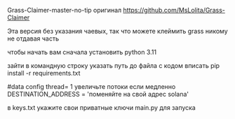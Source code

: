Grass-Claimer-master-no-tip
оригинал https://github.com/MsLolita/Grass-Claimer

Эта версия без указания чаевых, так что можете клеймить grass никому не отдавая часть

чтобы начать вам сначала установить python 3.11

зайти в командную строку указать путь до файла с кодом вписать pip install -r requirements.txt

#data
config
thread= 1 увеличьте потоки если медленно 
DESTINATION_ADDRESS = 'поменяйте на свой адрес solana'

в keys.txt укажите свои приватные ключи 
main.py для запуска
